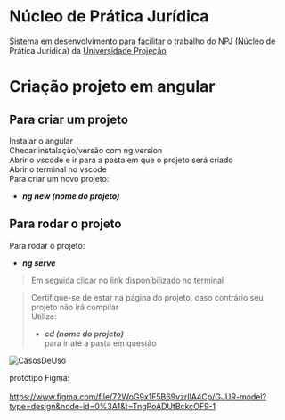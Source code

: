 # Núcleo de Prática Jurídica

Sistema em desenvolvimento para facilitar o trabalho do NPJ (Núcleo de Prática Jurídica) da [Universidade Projeção](https://projecao.br/)

# Criação projeto em angular

## Para criar um projeto

Instalar o angular <br>
Checar instalação/versão com ng version<br>
Abrir o vscode e ir para a pasta em que o projeto será criado<br>
Abrir o terminal no vscode<br>
Para criar um novo projeto: <br>
+ **_ng new (nome do projeto)_**<br>

## Para rodar o projeto

Para rodar o projeto: <br>
+ **_ng serve_**<br>
 >Em seguida clicar no link disponibilizado no terminal<br>
  
 >Certifique-se de estar na página do projeto, caso contrário seu projeto não irá compilar<br>
 >Utilize: <br>
 > + **_cd (nome do projeto)_**<br>
 > para ir até a pasta em questão<br>
 
 
  
  
![CasosDeUso](https://user-images.githubusercontent.com/106937501/235307626-f4bc81e7-9cb6-490b-99bc-57728270c753.jpg)

prototipo Figma:<br><br> https://www.figma.com/file/72WoG9x1F5B69vzrIlA4Cp/GJUR-model?type=design&node-id=0%3A1&t=TngPoADUtBckcOF9-1


